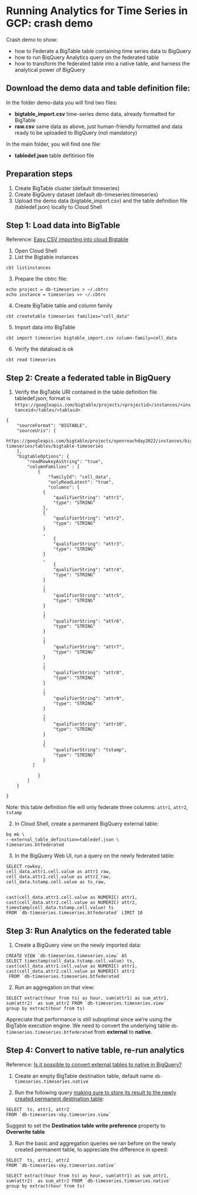 # Running Analytics for Time Series in GCP: crash demo

Crash demo to show:
- how to Federate a BigTable table containing time series data to BigQuery
- how to run BiqQuery Analytics query on the federated table
- how to transform the federated table into a native table, and harness the analytical power of BigQuery

## Download the demo data and table definition file: 
In the folder demo-data you will find two files:
- **bigtable_import.csv** time-series demo data, already formatted for BigTable
- **raw.csv** same data as above, just human-friendly formatted and data ready to be uploaded to BigQuery (not mandatory)

In the main folder, you will find one file:
- **tabledef.json** table defitinion file


## Preparation steps
1. Create BigTable cluster (default timeseries)
2. Create BigQuery dataset (default db-timeseries:timeseries)
3. Upload the demo data (bigtable_import.csv) and the table definition file (tabledef.json) locally to Cloud Shell

## Step 1: Load data into BigTable
Reference: [Easy CSV importing into cloud Bigtable](https://medium.com/google-cloud/easy-csv-importing-into-cloud-bigtable-ed3f62139b89) 
1. Open Cloud Shell
2. List the Bigtable instances
```
cbt listinstances
```
3. Prepare the cbtrc file:
```
echo project = db-timeseries > ~/.cbtrc
echo instance = timeseries >> ~/.cbtrc
```
4. Create BigTable table and column family
```
cbt createtable timeseries families="cell_data"
```
5. Import data into BigTable
```
cbt import timeseries bigtable_import.csv column-family=cell_data
```
6. Verify the dataload is ok
```
cbt read timeseries
```

## Step 2: Create a federated table in BigQuery
1. Verify the BigTable URI contained in the table definition file tabledef.json; format is      `https://googleapis.com/bigtable/projects/<projectid>/instances/<instanceid>/tables/<tableid>`
```
{
    "sourceFormat": "BIGTABLE",
    "sourceUris": [
     https://googleapis.com/bigtable/projects/openreachday2022/instances/bigtable-timeseries/tables/bigtable-timeseries
    ],
    "bigtableOptions": {
        "readRowkeyAsString": "true",
        "columnFamilies" : [
            {
                "familyId": "cell_data",
                "onlyReadLatest": "true",
                "columns": [
              {
                  "qualifierString": "attr1",
                  "type": "STRING"
              },
              {
                  "qualifierString": "attr2",
                  "type": "STRING"
              }
              ,
                  {
                  "qualifierString": "attr3",
                  "type": "STRING"
              }
              ,
                  {
                  "qualifierString": "attr4",
                  "type": "STRING"
              }
              ,
              {
                  "qualifierString": "attr5",
                  "type": "STRING"
              }
              ,
              {
                  "qualifierString": "attr6",
                  "type": "STRING"
              }
              ,
              {
                  "qualifierString": "attr7",
                  "type": "STRING"
              }
              ,
              {
                  "qualifierString": "attr8",
                  "type": "STRING"
              }
              ,
              {
                  "qualifierString": "attr9",
                  "type": "STRING"
              }
              ,
              {
                  "qualifierString": "attr10",
                  "type": "STRING"
              }
              ,
              {
                  "qualifierString": "tstamp",
                  "type": "STRING"
              }
          ]

            }
        ]
    }
    
}

```
Note: this table definition file will only federate three columns: `attr1`, `attr2`, `tstamp`

2. In Cloud Shell, create a permanent BigQuery external table:
```
bq mk \
--external_table_definition=tabledef.json \
timeseries.btfederated
```
3. In the BigQuery Web UI, run a query on the newly federated table: 
```
SELECT rowkey, 
cell_data.attr1.cell.value as attr1_raw, 
cell_data.attr2.cell.value as attr2_raw, 
cell_data.tstamp.cell.value as ts_raw, 


cast(cell_data.attr1.cell.value as NUMERIC) attr1,
cast(cell_data.attr2.cell.value as NUMERIC) attr2,
timestamp(cell_data.tstamp.cell.value) ts
FROM `db-timeseries.timeseries.btfederated` LIMIT 10

```

## Step 3: Run Analytics on the federated table
1. Create a BigQuery view on the newly imported data:
```
CREATE VIEW `db-timeseries.timeseries.view` AS
SELECT timestamp(cell_data.tstamp.cell.value) ts,
cast(cell_data.attr1.cell.value as NUMERIC) attr1,
cast(cell_data.attr2.cell.value as NUMERIC) attr2
 FROM `db-timeseries.timeseries.btfederated` 

```
2. Run an aggregation on that view:
```
SELECT extract(hour from ts) as hour, sum(attr1) as sum_attr1, sum(attr2)  as sum_attr2 FROM `db-timeseries.timeseries.view` 
group by extract(hour from ts)
```

Appreciate that performance is still suboptimal since we’re using the BigTable execution engine. 
We need to convert the underlying table `db-timeseries.timeseries.btfederated` from **external** to **native**.


## Step 4: Convert to native table, re-run analytics
Reference: [Is it possible to convert external tables to native in BigQuery?](https://stackoverflow.com/questions/43386615/is-it-possible-to-convert-external-tables-to-native-in-bigquery)

1. Create an empty BigTable destination table, default name `db-timeseries.timeseries.native`

2. Run the following query [making sure to store its result to the newly created permanent destination table](https://cloud.google.com/bigquery/docs/writing-results):
```
SELECT  ts, attr1, attr2
FROM `db-timeseries-sky.timeseries.view`
```
Suggest to set the **Destination table write preference** property to **Overwrite table**

3. Run the basic and aggregation queries we ran before on the newly created permanent table, to appreciate the difference in speed: 

```
SELECT  ts, attr1, attr2
FROM `db-timeseries-sky.timeseries.native`
```

```
SELECT extract(hour from ts) as hour, sum(attr1) as sum_attr1, sum(attr2)  as sum_attr2 FROM `db-timeseries.timeseries.native` 
group by extract(hour from ts)
```
